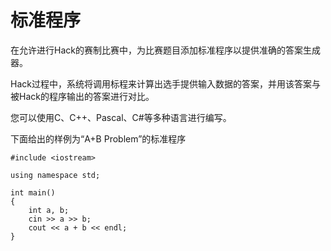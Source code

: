 ﻿# 标准程序

在允许进行Hack的赛制比赛中，为比赛题目添加标准程序以提供准确的答案生成器。

Hack过程中，系统将调用标程来计算出选手提供输入数据的答案，并用该答案与被Hack的程序输出的答案进行对比。

您可以使用C、C++、Pascal、C#等多种语言进行编写。

下面给出的样例为“A+B Problem”的标准程序


```
#include <iostream>

using namespace std;

int main()
{
    int a, b;
    cin >> a >> b;
    cout << a + b << endl;
}
```